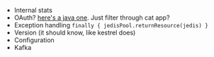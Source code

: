 * Internal stats
* OAuth? [here's a java one](http://code.google.com/p/oauth-signpost/). Just filter through cat app?
* Exception handling `finally { jedisPool.returnResource(jedis) }`
* Version (it should know, like kestrel does)
* Configuration
* Kafka
